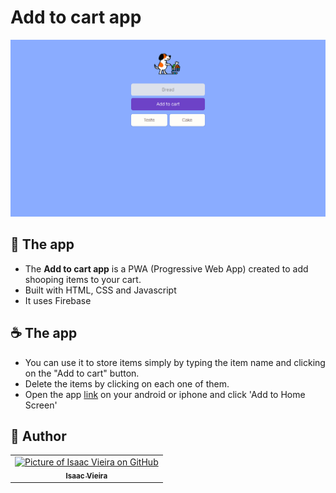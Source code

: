 # Add to cart app

<img src="assets/preview.png" alt="Preview image">


## 🚀 The app

- The **Add to cart app** is a PWA (Progressive Web App) created to add shooping items to your cart.
- Built with HTML, CSS and Javascript
- It uses Firebase

## ☕ The app

- You can use it to store items simply by typing the item name and clicking on the "Add to cart" button.
- Delete the items by clicking on each one of them.
- Open the app <a href="https://add-to-cart-isaacvf.netlify.app/" target="_blank">link</a> on your android or iphone and click 'Add to Home Screen'


## 🤝 Author

<table>
  <tr>
    <td align="center">
      <a href="https://github.com/Isaacvf-dev">
        <img src="https://avatars.githubusercontent.com/u/123469000?v=4" width="100px;" alt="Picture of Isaac Vieira on GitHub"/><br>
        <sub>
          <b>Isaac Vieira</b>
        </sub>
      </a>
    </td>    
  </tr>
</table>
